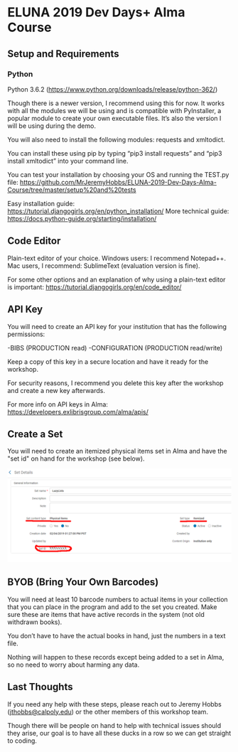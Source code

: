 # ELUNA 2019 Dev Days+ Alma Course

## Setup and Requirements
### Python
Python 3.6.2 (https://www.python.org/downloads/release/python-362/)

Though there is a newer version, I recommend using this for now. It works with all the modules we will be using and is compatible with PyInstaller, a popular module to create your own executable files. It’s also the version I will be using during the demo.

You will also need to install the following modules: requests and xmltodict.

You can install these using pip by typing “pip3 install requests” and “pip3 install xmltodict” into your command line.

You can test your installation by choosing your OS and running the TEST.py file: https://github.com/MrJeremyHobbs/ELUNA-2019-Dev-Days-Alma-Course/tree/master/setup%20and%20tests

Easy installation guide: https://tutorial.djangogirls.org/en/python_installation/
More technical guide: https://docs.python-guide.org/starting/installation/

## Code Editor
Plain-text editor of your choice. 
Windows users: I recommend Notepad++.
Mac users, I recommend: SublimeText (evaluation version is fine).

For some other options and an explanation of why using a plain-text editor is important: https://tutorial.djangogirls.org/en/code_editor/

## API Key
You will need to create an API key for your institution that has the following permissions:

-BIBS (PRODUCTION read)
-CONFIGURATION (PRODUCTION read/write)

Keep a copy of this key in a secure location and have it ready for the workshop.

For security reasons, I recommend you delete this key after the workshop and create a new key afterwards.

For more info on API keys in Alma: https://developers.exlibrisgroup.com/alma/apis/

## Create a Set
You will need to create an itemized physical items set in Alma and have the "set id" on hand for the workshop (see below).

![Alt text](https://github.com/MrJeremyHobbs/ELUNA-2019-Dev-Days-Alma-Course/blob/master/images/screenshot.png?raw=true "Screenshot")
 
## BYOB (Bring Your Own Barcodes)
You will need at least 10 barcode numbers to actual items in your collection that you can place in the program and add to the set you created. Make sure these are items that have active records in the system (not old withdrawn books). 

You don’t have to have the actual books in hand, just the numbers in a text file. 

Nothing will happen to these records except being added to a set in Alma, so no need to worry about harming any data.

## Last Thoughts
If you need any help with these steps, please reach out to Jeremy Hobbs (jthobbs@calpoly.edu) or the other members of this workshop team.

Though there will be people on hand to help with technical issues should they arise, our goal is to have all these ducks in a row so we can get straight to coding.
